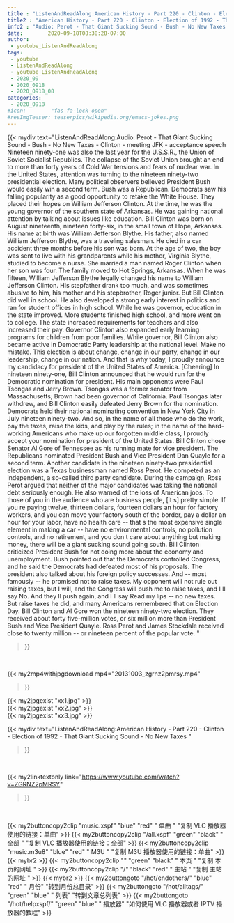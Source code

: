 ```yaml
---
title : "ListenAndReadAlong:American History - Part 220 - Clinton - Election of 1992 - That Giant Sucking Sound - No New Taxes "
title2 : "American History - Part 220 - Clinton - Election of 1992 - That Giant Sucking Sound - No New Taxes "
info2 : "Audio: Perot - That Giant Sucking Sound - Bush - No New Taxes - Clinton - meeting JFK - acceptance speech Nineteen ninety-one was also the last year for the U.S.S.R., the Union of Soviet Socialist Republics. The collapse of the Soviet Union brought an end to more than forty years of Cold War tensions and fears of nuclear war. In the United States, attention was turning to the nineteen ninety-two presidential election. Many political observers believed President Bush would easily win a second term. Bush was a Republican. Democrats saw his falling popularity as a good opportunity to retake the White House. They placed their hopes on William Jefferson Clinton. At the time, he was the young governor of the southern state of Arkansas. He was gaining national attention by talking about issues like education. Bill Clinton was born on August nineteenth, nineteen forty-six, in the small town of Hope, Arkansas. His name at birth was William Jefferson Blythe. His father, also named William Jefferson Blythe, was a traveling salesman. He died in a car accident three months before his son was born. At the age of two, the boy was sent to live with his grandparents while his mother, Virginia Blythe, studied to become a nurse.  She married a man named Roger Clinton when her son was four. The family moved to Hot Springs, Arkansas. When he was fifteen, William Jefferson Blythe legally changed his name to William Jefferson Clinton. His stepfather drank too much, and was sometimes abusive to him, his mother and his stepbrother, Roger junior. But Bill Clinton did well in school. He also developed a strong early interest in politics and ran for student offices in high school. While he was governor, education in the state improved. More students finished high school, and more went on to college. The state increased requirements for teachers and also increased their pay. Governor Clinton also expanded early learning programs for children from poor families. While governor, Bill Clinton also became active in Democratic Party leadership at the national level.   Make no mistake. This election is about change, change in our party, change in our leadership, change in our nation. And that is why today, I proudly announce my candidacy for president of the United States of America. [Cheering]   In nineteen ninety-one, Bill Clinton announced that he would run for the Democratic nomination for president. His main opponents were Paul Tsongas and Jerry Brown. Tsongas was a former senator from Massachusetts; Brown had been governor of California. Paul Tsongas later withdrew, and Bill Clinton easily defeated Jerry Brown for the nomination.    Democrats held their national nominating convention in New York City in July nineteen ninety-two.   And so, in the name of all those who do the work, pay the taxes, raise the kids, and play by the rules; in the name of the hard-working Americans who make up our forgotten middle class, I proudly accept your nomination for president of the United States.   Bill Clinton chose Senator Al Gore of Tennessee as his running mate for vice president. The Republicans nominated President Bush and Vice President Dan Quayle for a second term.  Another candidate in the nineteen ninety-two presidential election was a Texas businessman named Ross Perot. He competed as an independent, a so-called third party candidate.  During the campaign, Ross Perot argued that neither of the major candidates was taking the national debt seriously enough. He also warned of the loss of American jobs.   To those of you in the audience who are business people, [it s] pretty simple. If you re paying twelve, thirteen dollars, fourteen dollars an hour for factory workers, and you can move your factory south of the border, pay a dollar an hour for your labor, have no health care -- that s the most expensive single element in making a car -- have no environmental controls, no pollution controls, and no retirement, and you don t care about anything but making money, there will be a giant sucking sound going south.    Bill Clinton criticized President Bush for not doing more about the economy and unemployment.  Bush pointed out that the Democrats controlled Congress, and he said the Democrats had defeated most of his proposals.  The president also talked about his foreign policy successes. And -- most famously -- he promised not to raise taxes.   My opponent will not rule out raising taxes, but I will, and the Congress will push me to raise taxes, and I ll say  No.  And they ll push again, and I ll say  Read my lips -- no new taxes.    But raise taxes he did, and many Americans remembered that on Election Day. Bill Clinton and Al Gore won the nineteen ninety-two election. They received about forty five-million votes, or six million more than President Bush and Vice President Quayle. Ross Perot and James Stockdale received close to twenty million -- or nineteen percent of the popular vote. "
date:        2020-09-18T08:38:28-07:00
author:
 - youtube_ListenAndReadAlong
tags:
 - youtube
 - ListenAndReadAlong
 - youtube_ListenAndReadAlong
 - 2020_09
 - 2020_0918
 - 2020_0918_08
categories:
 - 2020_0918
#icon:        "fas fa-lock-open"
#resImgTeaser: teaserpics/wikipedia.org/emacs-jokes.png
---
```


{{< mydiv text="ListenAndReadAlong:Audio: Perot - That Giant Sucking Sound - Bush - No New Taxes - Clinton - meeting JFK - acceptance speech Nineteen ninety-one was also the last year for the U.S.S.R., the Union of Soviet Socialist Republics. The collapse of the Soviet Union brought an end to more than forty years of Cold War tensions and fears of nuclear war. In the United States, attention was turning to the nineteen ninety-two presidential election. Many political observers believed President Bush would easily win a second term. Bush was a Republican. Democrats saw his falling popularity as a good opportunity to retake the White House. They placed their hopes on William Jefferson Clinton. At the time, he was the young governor of the southern state of Arkansas. He was gaining national attention by talking about issues like education. Bill Clinton was born on August nineteenth, nineteen forty-six, in the small town of Hope, Arkansas. His name at birth was William Jefferson Blythe. His father, also named William Jefferson Blythe, was a traveling salesman. He died in a car accident three months before his son was born. At the age of two, the boy was sent to live with his grandparents while his mother, Virginia Blythe, studied to become a nurse.  She married a man named Roger Clinton when her son was four. The family moved to Hot Springs, Arkansas. When he was fifteen, William Jefferson Blythe legally changed his name to William Jefferson Clinton. His stepfather drank too much, and was sometimes abusive to him, his mother and his stepbrother, Roger junior. But Bill Clinton did well in school. He also developed a strong early interest in politics and ran for student offices in high school. While he was governor, education in the state improved. More students finished high school, and more went on to college. The state increased requirements for teachers and also increased their pay. Governor Clinton also expanded early learning programs for children from poor families. While governor, Bill Clinton also became active in Democratic Party leadership at the national level.   Make no mistake. This election is about change, change in our party, change in our leadership, change in our nation. And that is why today, I proudly announce my candidacy for president of the United States of America. [Cheering]   In nineteen ninety-one, Bill Clinton announced that he would run for the Democratic nomination for president. His main opponents were Paul Tsongas and Jerry Brown. Tsongas was a former senator from Massachusetts; Brown had been governor of California. Paul Tsongas later withdrew, and Bill Clinton easily defeated Jerry Brown for the nomination.    Democrats held their national nominating convention in New York City in July nineteen ninety-two.   And so, in the name of all those who do the work, pay the taxes, raise the kids, and play by the rules; in the name of the hard-working Americans who make up our forgotten middle class, I proudly accept your nomination for president of the United States.   Bill Clinton chose Senator Al Gore of Tennessee as his running mate for vice president. The Republicans nominated President Bush and Vice President Dan Quayle for a second term.  Another candidate in the nineteen ninety-two presidential election was a Texas businessman named Ross Perot. He competed as an independent, a so-called third party candidate.  During the campaign, Ross Perot argued that neither of the major candidates was taking the national debt seriously enough. He also warned of the loss of American jobs.   To those of you in the audience who are business people, [it s] pretty simple. If you re paying twelve, thirteen dollars, fourteen dollars an hour for factory workers, and you can move your factory south of the border, pay a dollar an hour for your labor, have no health care -- that s the most expensive single element in making a car -- have no environmental controls, no pollution controls, and no retirement, and you don t care about anything but making money, there will be a giant sucking sound going south.    Bill Clinton criticized President Bush for not doing more about the economy and unemployment.  Bush pointed out that the Democrats controlled Congress, and he said the Democrats had defeated most of his proposals.  The president also talked about his foreign policy successes. And -- most famously -- he promised not to raise taxes.   My opponent will not rule out raising taxes, but I will, and the Congress will push me to raise taxes, and I ll say  No.  And they ll push again, and I ll say  Read my lips -- no new taxes.    But raise taxes he did, and many Americans remembered that on Election Day. Bill Clinton and Al Gore won the nineteen ninety-two election. They received about forty five-million votes, or six million more than President Bush and Vice President Quayle. Ross Perot and James Stockdale received close to twenty million -- or nineteen percent of the popular vote. "
>}}
<br>


{{< my2mp4withjpgdownload mp4="20131003_zgrnz2pmrsy.mp4"
>}}

{{< my2jpgexist "xx1.jpg" >}}<br>
{{< my2jpgexist "xx2.jpg" >}}<br>
{{< my2jpgexist "xx3.jpg" >}}<br>



{{< mydiv text="ListenAndReadAlong:American History - Part 220 - Clinton - Election of 1992 - That Giant Sucking Sound - No New Taxes "
>}}
<br>

{{< my2linktextonly link="https://www.youtube.com/watch?v=ZGRNZ2pMRSY"
>}}


<br>

{{< my2buttoncopy2clip "music.xspf"        "blue"   "red"    " 单曲 "  "复制 VLC 播放器使用的链接：单曲" >}} {{< my2buttoncopy2clip "/all.xspf"         "green"  "black"  " 全部 "  "复制 VLC 播放器使用的链接：全部" >}} {{< my2buttoncopy2clip "music.m3u8"        "blue"   "red"    " M3U  "    "复制 M3U 播放器使用的链接：单曲" >}} {{< mybr2 >}} {{< my2buttoncopy2clip ""                  "green"  "black"  " 本页 "    "复制 本页的网址 " >}} {{< my2buttoncopy2clip "/"                 "black"  "red"    " 主站 "    "复制 主站的网址 " >}} {{< mybr2 >}} {{< my2buttongoto      "/hot/endothers/"   "blue"   "red"    " 月份"   "转到月份总目录" >}} {{< my2buttongoto      "/hot/alltags/"     "green"  "blue"   " 列表"   "转到文章总列表" >}} {{< my2buttongoto      "/hot/helpxspf/"    "green"  "blue"   " 播放器" "如何使用 VLC 播放器或者 IPTV 播放器的教程" >}} 
